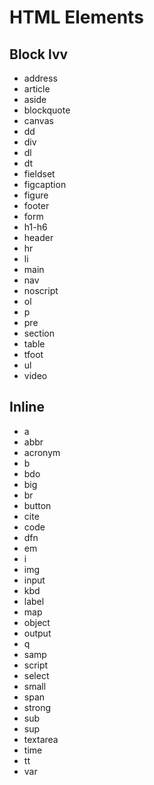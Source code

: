 # HTML Elements
## Block lvv
- address
- article
- aside
- blockquote
- canvas
- dd
- div
- dl
- dt
- fieldset
- figcaption
- figure
- footer
- form
- h1-h6
- header
- hr
- li
- main
- nav
- noscript
- ol
- p
- pre
- section
- table
- tfoot
- ul
- video

## Inline
- a
- abbr
- acronym
- b
- bdo
- big
- br
- button
- cite
- code
- dfn
- em
- i
- img
- input
- kbd
- label
- map
- object
- output
- q
- samp
- script
- select
- small
- span
- strong
- sub
- sup
- textarea
- time
- tt
- var